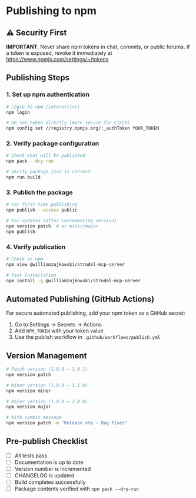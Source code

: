 # Publishing to npm

## ⚠️ Security First

**IMPORTANT**: Never share npm tokens in chat, commits, or public forums. If a token is exposed, revoke it immediately at https://www.npmjs.com/settings/~/tokens

## Publishing Steps

### 1. Set up npm authentication

```bash
# Login to npm (interactive)
npm login

# OR set token directly (more secure for CI/CD)
npm config set //registry.npmjs.org/:_authToken YOUR_TOKEN
```

### 2. Verify package configuration

```bash
# Check what will be published
npm pack --dry-run

# Verify package.json is correct
npm run build
```

### 3. Publish the package

```bash
# For first-time publishing
npm publish --access public

# For updates (after incrementing version)
npm version patch  # or minor/major
npm publish
```

### 4. Verify publication

```bash
# Check on npm
npm view @williamzujkowski/strudel-mcp-server

# Test installation
npm install -g @williamzujkowski/strudel-mcp-server
```

## Automated Publishing (GitHub Actions)

For secure automated publishing, add your npm token as a GitHub secret:

1. Go to Settings → Secrets → Actions
2. Add `NPM_TOKEN` with your token value
3. Use the publish workflow in `.github/workflows/publish.yml`

## Version Management

```bash
# Patch version (1.0.0 → 1.0.1)
npm version patch

# Minor version (1.0.0 → 1.1.0)
npm version minor

# Major version (1.0.0 → 2.0.0)
npm version major

# With commit message
npm version patch -m "Release v%s - Bug fixes"
```

## Pre-publish Checklist

- [ ] All tests pass
- [ ] Documentation is up to date
- [ ] Version number is incremented
- [ ] CHANGELOG is updated
- [ ] Build completes successfully
- [ ] Package contents verified with `npm pack --dry-run`